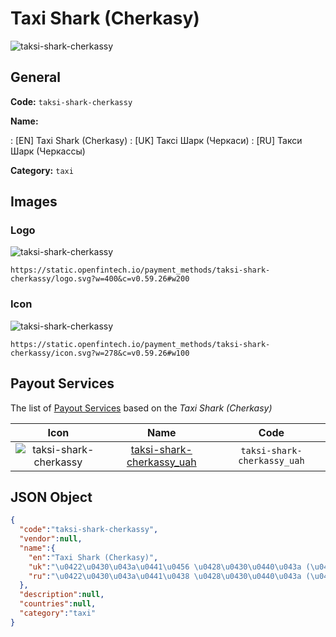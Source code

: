 
# Taxi Shark (Cherkasy) 
![taksi-shark-cherkassy](https://static.openfintech.io/payment_methods/taksi-shark-cherkassy/logo.svg?w=400&c=v0.59.26#w200)  

## General 
**Code:** `taksi-shark-cherkassy` 
 
**Name:** 
 
:	[EN] Taxi Shark (Cherkasy) 
:	[UK] Таксі Шарк (Черкаси) 
:	[RU] Такси Шарк (Черкассы) 
 
**Category:** `taxi` 
 

## Images 

### Logo 
![taksi-shark-cherkassy](https://static.openfintech.io/payment_methods/taksi-shark-cherkassy/logo.svg?w=400&c=v0.59.26#w200)  

```
https://static.openfintech.io/payment_methods/taksi-shark-cherkassy/logo.svg?w=400&c=v0.59.26#w200
```  

### Icon 
![taksi-shark-cherkassy](https://static.openfintech.io/payment_methods/taksi-shark-cherkassy/icon.svg?w=278&c=v0.59.26#w100)  

```
https://static.openfintech.io/payment_methods/taksi-shark-cherkassy/icon.svg?w=278&c=v0.59.26#w100
```  

## Payout Services 
 
The list of [Payout Services](/payout-services/) based on the _Taxi Shark (Cherkasy)_ 

|Icon|Name|Code| 
|:---:|:---:|:---:| 
|![taksi-shark-cherkassy](https://static.openfintech.io/payout_methods/taksi-shark-cherkassy/icon.svg?w=278&c=v0.59.26#w40) |[taksi-shark-cherkassy_uah](/payout-services/taksi-shark-cherkassy_uah/)|`taksi-shark-cherkassy_uah`| 
 

## JSON Object 

```json
{
  "code":"taksi-shark-cherkassy",
  "vendor":null,
  "name":{
    "en":"Taxi Shark (Cherkasy)",
    "uk":"\u0422\u0430\u043a\u0441\u0456 \u0428\u0430\u0440\u043a (\u0427\u0435\u0440\u043a\u0430\u0441\u0438)",
    "ru":"\u0422\u0430\u043a\u0441\u0438 \u0428\u0430\u0440\u043a (\u0427\u0435\u0440\u043a\u0430\u0441\u0441\u044b)"
  },
  "description":null,
  "countries":null,
  "category":"taxi"
}
```  
